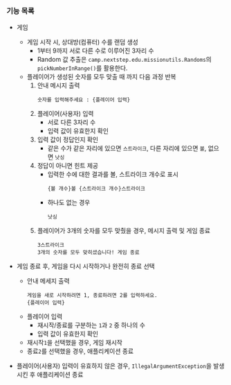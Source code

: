 ### 기능 목록

- 게임
    - 게임 시작 시, 상대방(컴퓨터) 수를 랜덤 생성
        - 1부터 9까지 서로 다른 수로 이루어진 3자리 수
        - Random 값 추출은 `camp.nextstep.edu.missionutils.Randoms`의 `pickNumberInRange()`를 활용한다.
    - 플레이어가 생성된 숫자를 모두 맞출 때 까지 다음 과정 반복
        1. 안내 메시지 출력
           ```
           숫자를 입력해주세요 : {플레이어 입력}
           ```
        2. 플레이어(사용자) 입력
            - 서로 다른 3자리 수
            - 입력 값이 유효한지 확인
        3. 입력 값이 정답인지 확인
            - 같은 수가 같은 자리에 있으면 `스트라이크`, 다른 자리에 있으면 `볼`, 없으면 `낫싱`
        4. 정답이 아니면 힌트 제공
            - 입력한 수에 대한 결과를 볼, 스트라이크 개수로 표시
              ```
              {볼 개수}볼 {스트라이크 개수}스트라이크
              ```
            - 하나도 없는 경우
              ```
              낫싱
              ```
        5. 플레이어가 3개의 숫자를 모두 맞췄을 경우, 메시지 출력 및 게임 종료
             ```
             3스트라이크
             3개의 숫자를 모두 맞히셨습니다! 게임 종료
             ``` 
- 게임 종료 후, 게임을 다시 시작하거나 완전히 종료 선택
    - 안내 메세지 출력
      ```
      게임을 새로 시작하려면 1, 종료하려면 2를 입력하세요.
      {플레이어 입력}
      ```
    - 플레이어 입력
        - 재시작/종료를 구분하는 `1`과 `2` 중 하나의 수
        - 입력 값이 유효한지 확인
    - 재시작`1`을 선택했을 경우, 게임 재시작
    - 종료`2`를 선택했을 경우, 애플리케이션 종료


- 플레이어(사용자) 입력이 유효하지 않은 경우, `IllegalArgumentException`을 발생시킨 후 애플리케이션 종료